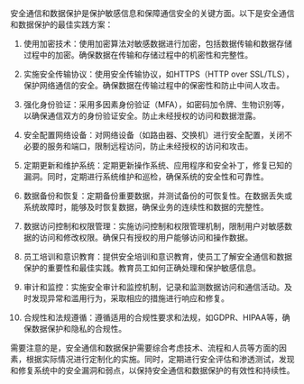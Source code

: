 安全通信和数据保护是保护敏感信息和保障通信安全的关键方面。以下是安全通信和数据保护的最佳实践方案：

1. 使用加密技术：使用加密算法对敏感数据进行加密，包括数据传输和数据存储过程中的加密。确保数据在传输和存储过程中的机密性和完整性。

2. 实施安全传输协议：使用安全传输协议，如HTTPS（HTTP over SSL/TLS），保护网络通信的安全。确保数据在传输过程中的保密性和防止中间人攻击。

3. 强化身份验证：采用多因素身份验证（MFA），如密码加令牌、生物识别等，以确保通信双方的身份验证安全。防止未经授权的访问和数据泄露。

4. 安全配置网络设备：对网络设备（如路由器、交换机）进行安全配置，关闭不必要的服务和端口，限制远程访问，防止未经授权的访问和攻击。

5. 定期更新和维护系统：定期更新操作系统、应用程序和安全补丁，修复已知的漏洞。同时，定期进行系统维护和巡检，确保系统的安全性和可靠性。

6. 数据备份和恢复：定期备份重要数据，并测试备份的可恢复性。在数据丢失或系统故障时，能够及时恢复数据，确保业务的连续性和数据的完整性。

7. 数据访问控制和权限管理：实施访问控制和权限管理机制，限制用户对敏感数据的访问和修改权限。确保只有授权的用户能够访问和操作数据。

8. 员工培训和意识教育：提供安全培训和意识教育，使员工了解安全通信和数据保护的重要性和最佳实践。教育员工如何正确处理和保护敏感信息。

9. 审计和监控：实施安全审计和监控机制，记录和监测数据访问和通信活动。及时发现异常和滥用行为，采取相应的措施进行响应和修复。

10. 合规性和法规遵循：遵循适用的合规性要求和法规，如GDPR、HIPAA等，确保数据保护和隐私的合规性。

需要注意的是，安全通信和数据保护需要综合考虑技术、流程和人员等方面的因素，根据实际情况进行定制化的实施。同时，定期进行安全评估和渗透测试，发现和修复系统中的安全漏洞和弱点，以保持安全通信和数据保护的有效性和持续性。